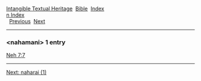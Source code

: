 [Intangible Textual Heritage](../../index)  [Bible](../index) 
[Index](index)   
[n Index](_n_)  
  [Previous](c07683)  [Next](c07685) 

------------------------------------------------------------------------

### &lt;nahamani&gt; 1 entry

[Neh 7:7](../kjv/neh007.htm#007)  

------------------------------------------------------------------------

[Next: naharai (1)](c07685)
